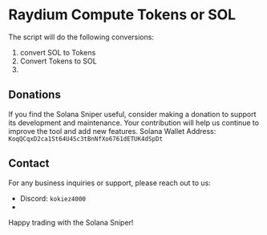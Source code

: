 # Raydium Compute Tokens or SOL
The script will do the following conversions:
  1. convert SOL to Tokens
  2. Convert Tokens to SOL
  3. 

## Donations
If you find the Solana Sniper useful, consider making a donation to support its development and maintenance. Your contribution will help us continue to improve the tool and add new features.
Solana Wallet Address: `KoqQCqxD2ca1St64U4Sc3tBnNfXo6761dETUK4dSpDt`

## Contact
For any business inquiries or support, please reach out to us:
- Discord: `kokiez4000`
- 
Happy trading with the Solana Sniper!

